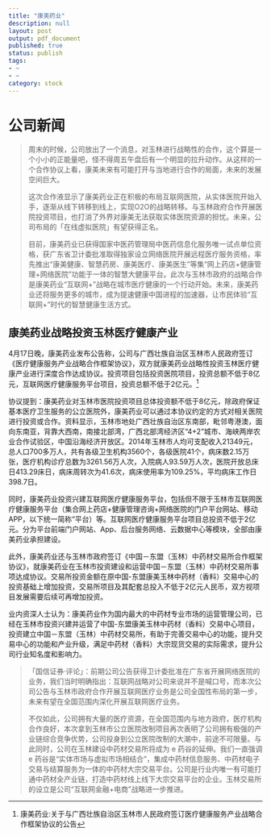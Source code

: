 ```yaml
---
title: "康美药业"
description: null
layout: post
output: pdf_document
published: true
status: publish
tags:
- ~
- ~
category: stock
---
```

 
 
# 公司新闻
 
> 周末的时候，公司放出了一个消息，对玉林进行战略性的合作，这个算是一个小小的正能量吧，怪不得周五午盘后有一个明显的拉升动作。从这样的一个合作协议上看，康美未来有可能打开与当地进行合作的局面，未来的发展空间巨大。
>
> 这次合作液显示了康美药业正在积极的布局互联网医院，从实体医院开始入手，逐渐从线下转移到线上，实现O2O的战略转移。与玉林政府合作开展医院投资项目，也打消了外界对康美无法获取实体医院资源的担忧。未来，公司布局的「在线虚拟医院」有望获得正名。
>
> 目前，康美药业已获得国家中医药管理局中医药信息化服务唯一试点单位资格，获广东省卫计委批准取得独家设立网络医院开展远程医疗服务资格，率先推出“康美健康、智慧药房、康美医疗、康美医生”等集“网上药店+健康管理+网络医院”功能于一体的智慧大健康平台。此次与玉林市政府的战略合作是康美药业“互联网+”战略在城市医疗健康的一个行动开始。未来，康美药业还将服务更多的城市，成为提速健康中国进程的加速器，让市民体验“互联网+”时代的智慧健康生活方式。
 
 
## 康美药业战略投资玉林医疗健康产业
 
4月17日晚，康美药业发布公告称，公司与广西壮族自治区玉林市人民政府签订《医疗健康服务产业战略合作框架协议》，双方就康美药业战略性投资玉林医疗健康产业进行深度合作达成协议。投资项目包括投资医院项目，投资总额不低于8亿元，互联网医疗健康服务平台项目，投资总额不低于2亿元。[^1]
 
协议提到：康美药业对玉林市医院投资项目总体投资额不低于8亿元，除政府保证基本医疗卫生服务的公立医院外，康美药业可以通过本协议约定的方式对相关医院进行投资或合作。资料显示，玉林市地处广西壮族自治区东南部，毗邻粤港澳，面向东南亚，背靠大西南，南接北部湾，广西北部湾经济区“4+2”城市、海峡两岸农业合作试验区，中国沿海经济开放区。2014年玉林市人均可支配收入21349元，总人口700多万人，共有各级卫生机构3560个，各级医院41个，病床数2.15万张，医疗机构诊疗总数为3261.56万人次，入院病人93.59万人次，医院开放总床日413.29床日，病床周转次为41.6次，病床使用率为109.25%，平均病床工作日398.7日。
 
同时，康美药业投资兴建互联网医疗健康服务平台，包括但不限于玉林市互联网医疗健康服务平台（集合网上药店+健康管理咨询+网络医院的门户平台网站、移动APP，以下统一简称“平台）等。互联网医疗健康服务平台项目总投资不低于2亿元。分为平台前端门户网站、App、后台服务网络、云数据中心等模块，全部由康美药业承担建设。
 
此外，康美药业还与玉林市政府签订《中国－东盟（玉林）中药材交易所合作框架协议》，就康美药业在玉林市投资建设和运营中国－东盟（玉林）中药材交易所事项达成协议。交易所投资金额在原中国-东盟康美玉林中药材（香料）交易中心的投资基础上增加投资，交易所项目及其配套总投入不低于2亿元人民币，双方视项目发展需要后续可再增加投资。
 
业内资深人士认为：康美药业作为国内最大的中药材专业市场的运营管理公司，已经在玉林市投资兴建并运营了中国-东盟康美玉林中药材（香料）交易中心项目，投资建立中国－东盟（玉林）中药材交易所，有助于完善交易中心的功能，提升交易中心的功能和产业升级，满足中药材（香料）大宗现货交易的实际需求，提升公司行业知名度和影响力。
 
[^1]: 康美药业:关于与广西壮族自治区玉林市人民政府签订医疗健康服务产业战略合作框架协议的公告
 
> 「国信证券·评论」：前期公司公告获得卫计委批准在广东省开展网络医院的业务，我们当时明确指出：互联网战略对公司来说并不是喊口号，而本次公司公告与玉林市政府合作开展互联网医疗业务是公司全国性布局的第一步，未来有望在全国范围内深化开展互联网医疗业务。
>
> 不仅如此，公司拥有大量的医疗资源，在全国范围内与地方政府，医疗机构合作良好，本次拿到玉林市公立医院改制项目再次表明了公司拥有极强的产业链综合竞争优势，公司投身到公立医院改制的大潮中，前途不可限量。与此同时，公司在玉林建设中药材交易所将成为 e 药谷的延伸。我们一直强调 e 药谷是“实体市场与虚拟市场相结合”，集成中药材信息服务、中药材电子交易与结算服务为一体的中药材大宗交易平台。公司是行业内唯一有可能打通中药材全产业链，打造中药材线上线下大宗交易平台的企业。玉林交易所的设立是公司“互联网金融+电商”战略进一步推进。
